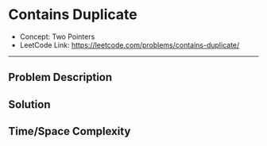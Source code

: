 # Contains Duplicate

- Concept: Two Pointers
- LeetCode Link: https://leetcode.com/problems/contains-duplicate/

---

## Problem Description

## Solution

## Time/Space Complexity

